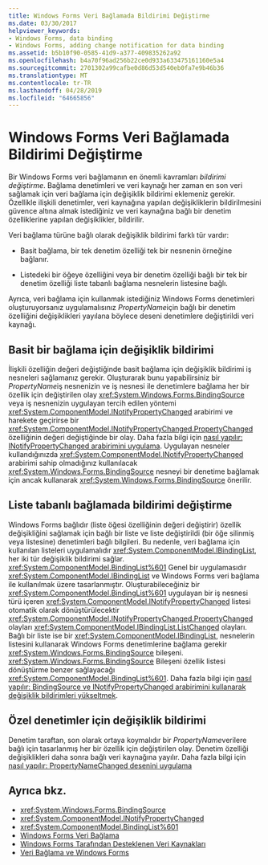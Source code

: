 ```yaml
---
title: Windows Forms Veri Bağlamada Bildirimi Değiştirme
ms.date: 03/30/2017
helpviewer_keywords:
- Windows Forms, data binding
- Windows Forms, adding change notification for data binding
ms.assetid: b5b10f90-0585-41d9-a377-409835262a92
ms.openlocfilehash: b4a70f96ad256b22ce0d933a633475161160e5a4
ms.sourcegitcommit: 2701302a99cafbe0d86d53d540eb0fa7e9b46b36
ms.translationtype: MT
ms.contentlocale: tr-TR
ms.lasthandoff: 04/28/2019
ms.locfileid: "64665856"
---
```

# <a name="change-notification-in-windows-forms-data-binding"></a>Windows Forms Veri Bağlamada Bildirimi Değiştirme
Bir Windows Forms veri bağlamanın en önemli kavramları *bildirimi değiştirme*. Bağlama denetimleri ve veri kaynağı her zaman en son veri sağlamak için veri bağlama için değişiklik bildirimi eklemeniz gerekir. Özellikle ilişkili denetimler, veri kaynağına yapılan değişikliklerin bildirilmesini güvence altına almak istediğiniz ve veri kaynağına bağlı bir denetim özelliklerine yapılan değişiklikler, bildirilir.  
  
 Veri bağlama türüne bağlı olarak değişiklik bildirimi farklı tür vardır:  
  
- Basit bağlama, bir tek denetim özelliği tek bir nesnenin örneğine bağlanır.  
  
- Listedeki bir öğeye özelliğini veya bir denetim özelliği bağlı bir tek bir denetim özelliği liste tabanlı bağlama nesnelerin listesine bağlı.  
  
 Ayrıca, veri bağlama için kullanmak istediğiniz Windows Forms denetimleri oluşturuyorsanız uygulamalısınız *PropertyName*için bağlı bir denetim özelliğini değişiklikleri yayılana böylece deseni denetimlere değiştirildi veri kaynağı.  
  
## <a name="change-notification-for-simple-binding"></a>Basit bir bağlama için değişiklik bildirimi  
 İlişkili özelliğin değeri değiştiğinde basit bağlama için değişiklik bildirimi iş nesneleri sağlamanız gerekir. Oluşturarak bunu yapabilirsiniz bir *PropertyName*iş nesnenizin ve iş nesnesi ile denetimlere bağlama her bir özellik için değiştirilen olay <xref:System.Windows.Forms.BindingSource> veya iş nesnenizin uygulayan tercih edilen yöntemi <xref:System.ComponentModel.INotifyPropertyChanged> arabirimi ve harekete geçirirse bir <xref:System.ComponentModel.INotifyPropertyChanged.PropertyChanged> özelliğinin değeri değiştiğinde bir olay. Daha fazla bilgi için [nasıl yapılır: INotifyPropertyChanged arabirimini uygulama](how-to-implement-the-inotifypropertychanged-interface.md). Uygulayan nesneler kullandığınızda <xref:System.ComponentModel.INotifyPropertyChanged> arabirimi sahip olmadığınız kullanılacak <xref:System.Windows.Forms.BindingSource> nesneyi bir denetime bağlamak için ancak kullanarak <xref:System.Windows.Forms.BindingSource> önerilir.  
  
## <a name="change-notification-for-list-based-binding"></a>Liste tabanlı bağlamada bildirimi değiştirme  
 Windows Forms bağlıdır (liste öğesi özelliğinin değeri değiştirir) özellik değişikliğini sağlamak için bağlı bir liste ve liste değiştirildi (bir öğe silinmiş veya listesine) denetimleri bağlı bilgileri. Bu nedenle, veri bağlama için kullanılan listeleri uygulamalıdır <xref:System.ComponentModel.IBindingList>, her iki tür değişiklik bildirimi sağlar. <xref:System.ComponentModel.BindingList%601> Genel bir uygulamasıdır <xref:System.ComponentModel.IBindingList> ve Windows Forms veri bağlama ile kullanılmak üzere tasarlanmıştır. Oluşturabileceğiniz bir <xref:System.ComponentModel.BindingList%601> uygulayan bir iş nesnesi türü içeren <xref:System.ComponentModel.INotifyPropertyChanged> listesi otomatik olarak dönüştürülecektir <xref:System.ComponentModel.INotifyPropertyChanged.PropertyChanged> olayları <xref:System.ComponentModel.IBindingList.ListChanged> olayları. Bağlı bir liste ise bir <xref:System.ComponentModel.IBindingList>, nesnelerin listesini kullanarak Windows Forms denetimlerine bağlama gerekir <xref:System.Windows.Forms.BindingSource> bileşeni. <xref:System.Windows.Forms.BindingSource> Bileşeni özellik listesi dönüştürme benzer sağlayacağı <xref:System.ComponentModel.BindingList%601>. Daha fazla bilgi için [nasıl yapılır: BindingSource ve INotifyPropertyChanged arabirimini kullanarak değişiklik bildirimleri yükseltmek](./controls/raise-change-notifications--bindingsource.md).  
  
## <a name="change-notification-for-custom-controls"></a>Özel denetimler için değişiklik bildirimi  
 Denetim taraftan, son olarak ortaya koymalıdır bir *PropertyName*verilere bağlı için tasarlanmış her bir özellik için değiştirilen olay. Denetim özelliği değişiklikleri daha sonra bağlı veri kaynağına yayılır. Daha fazla bilgi için [nasıl yapılır: PropertyNameChanged desenini uygulama](how-to-apply-the-propertynamechanged-pattern.md)  
  
## <a name="see-also"></a>Ayrıca bkz.

- <xref:System.Windows.Forms.BindingSource>
- <xref:System.ComponentModel.INotifyPropertyChanged>
- <xref:System.ComponentModel.BindingList%601>
- [Windows Forms Veri Bağlama](windows-forms-data-binding.md)
- [Windows Forms Tarafından Desteklenen Veri Kaynakları](data-sources-supported-by-windows-forms.md)
- [Veri Bağlama ve Windows Forms](data-binding-and-windows-forms.md)
